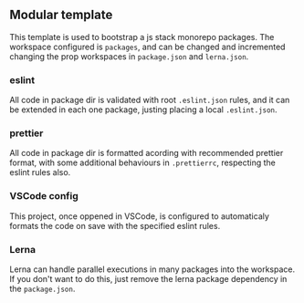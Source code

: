 ## Modular template

This template is used to bootstrap a js stack monorepo packages.
The workspace configured is `packages`, and can be changed and incremented changing the prop workspaces in `package.json` and `lerna.json`.

### eslint

All code in package dir is validated with root `.eslint.json` rules, and it can be extended in each one package, justing placing a local `.eslint.json`.

### prettier
All code in package dir is formatted acording with recommended prettier format, with some additional behaviours in `.prettierrc`, respecting the eslint rules also.

### VSCode config

This project, once oppened in VSCode, is configured to automaticaly formats the code on save with the specified eslint rules.

### Lerna

Lerna can handle parallel executions in many packages into the workspace. If you don't want to do this, just remove the lerna package dependency in the `package.json`.
